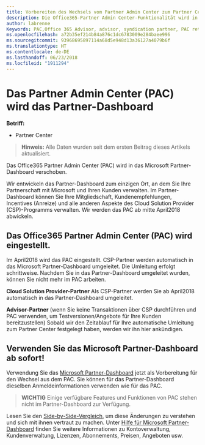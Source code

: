 ```yaml
---
title: Vorbereiten des Wechsels vom Partner Admin Center zum Partner Center | Partner Center
description: Die Office365-Partner Admin Center-Funktionalität wird in das Partner Center verschoben.
author: labrenne
Keywords: PAC,Office 365 Advisor, advisor, syndication partner, PAC retire, PAC retiring
ms.openlocfilehash: a72b35ef214b84a876c1dc6783009e284baee996
ms.sourcegitcommit: 93968695897114a68d5e948d13a36127a4079b6f
ms.translationtype: HT
ms.contentlocale: de-DE
ms.lasthandoff: 06/23/2018
ms.locfileid: "1911294"
---
```

# <a name="partner-admin-center-is-moving-to-the-partner-dashboard"></a>Das Partner Admin Center (PAC) wird das Partner-Dashboard

**Betriff:**

-  Partner Center

>**Hinweis:** Alle Daten wurden seit dem ersten Beitrag dieses Artikels aktualisiert.

Das Office365 Partner Admin Center (PAC) wird in das Microsoft Partner-Dashboard verschoben.

Wir entwickeln das Partner-Dashboard zum einzigen Ort, an dem Sie Ihre Partnerschaft mit Microsoft und Ihren Kunden verwalten. Im Partner-Dashboard können Sie Ihre Mitgliedschaft, Kundenempfehlungen, Incentives (Anreize) und alle anderen Aspekte des Cloud Solution Provider (CSP)-Programms verwalten. Wir werden das PAC ab mitte April2018 abwickeln.

## <a name="the-office-365-partner-admin-center-pac-will-be-retired"></a>Das Office365 Partner Admin Center (PAC) wird eingestellt.

Im April2018 wird das PAC eingestellt. CSP-Partner werden automatisch in das Microsoft Partner-Dashboard umgeleitet. Die Umleitung erfolgt schrittweise. Nachdem Sie in das Partner-Dashboard umgeleitet wurden, können Sie nicht mehr im PAC arbeiten. 

**Cloud Solution Provider-Partner** Als CSP-Partner werden Sie ab April2018 automatisch in das Partner-Dashboard umgeleitet. 

**Advisor-Partner** (wenn Sie keine Transaktionen über CSP durchführen und PAC verwenden, um Testversionen/Angebote für Ihre Kunden bereitzustellen) Sobald wir den Zeitablauf für Ihre automatische Umleitung zum Partner Center festgelegt haben, werden wir ihn hier ankündigen. 


## <a name="start-using-the-microsoft-partner-dashboard-now"></a>Verwenden Sie das Microsoft Partner-Dashboard ab sofort!

Verwendung Sie das [Microsoft Partner-Dashboard](https://partnercenter.microsoft.com/)  jetzt als Vorbereitung für den Wechsel aus dem PAC.  Sie können für das Partner-Dashboard dieselben Anmeldeinformationen verwenden wie für das PAC. 

>**WICHTIG** Einige verfügbare Features und Funktionen von PAC stehen nicht im Partner-Dashboard zur Verfügung.

 Lesen Sie den [Side-by-Side-Vergleich](moving-from-pac-to-pc.md), um diese Änderungen zu verstehen und sich mit ihnen vertraut zu machen.  Unter [Hilfe für Microsoft Partner-Dashboard](https://partnercenter.microsoft.com/partner/help) finden Sie weitere Informationen zu Kontoverwaltung, Kundenverwaltung, Lizenzen, Abonnements, Preisen, Angeboten usw.

 